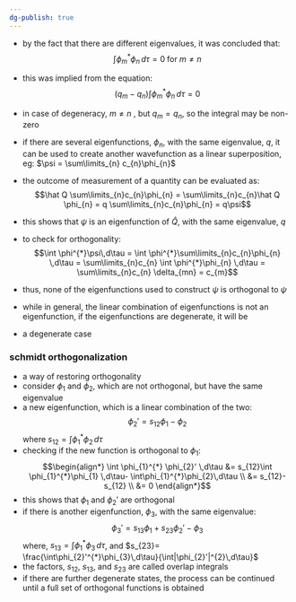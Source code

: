 ```yaml
---
dg-publish: true
---
```


- by the fact that there are different eigenvalues, it was concluded that: 
  $$\int \phi_{m}^{*} \phi_{n}\,d\tau = 0\; \text{for } m\neq n$$
- this was implied from the equation: 
  $$(q_{m}-q_{n}) \int \phi_{m}^{*} \phi_{n}\,d\tau = 0$$
- in case of degeneracy, $m\neq n$ , but $q_{m}=q_{n}$, so the integral may be non-zero
- if there are several eigenfunctions, $\phi_{n}$, with the same eigenvalue, $q$, it can be used to create another wavefunction as a linear superposition, eg: $\psi = \sum\limits_{n} c_{n}\phi_{n}$
- the outcome of measurement of a quantity can be evaluated as: 
  $$\hat Q \sum\limits_{n}c_{n}\phi_{n} = \sum\limits_{n}c_{n}\hat Q \phi_{n} = q \sum\limits_{n}c_{n}\phi_{n} = q\psi$$
- this shows that $\psi$ is an eigenfunction of $\hat Q$, with the same eigenvalue, $q$
- to check for orthogonality: 
  $$\int \phi^{*}\psi\,d\tau = \int \phi^{*}\sum\limits_{n}c_{n}\phi_{n} \,d\tau = \sum\limits_{n}c_{n} \int \phi^{*}\phi_{n} \,d\tau = \sum\limits_{n}c_{n} \delta_{mn} = c_{m}$$
- thus, none of the eigenfunctions used to construct $\psi$ is orthogonal to $\psi$

- while in general, the linear combination of eigenfunctions is not an eigenfunction, if the eigenfunctions are degenerate, it will be
- a degenerate case
### schmidt orthogonalization
- a way of restoring orthogonality
- consider $\phi_{1}$ and $\phi_{2}$, which are not orthogonal, but have the same eigenvalue
- a new eigenfunction, which is a linear combination of the two: 
  $$\phi_{2}' = s_{12}\phi_{1}- \phi_{2}$$
	where $s_{12} = \int \phi_{1}^{*} \phi_{2}\,d\tau$
- checking if the new function is orthogonal to $\phi_{1}:$ 
$$\begin{align*}
	\int \phi_{1}^{*} \phi_{2}' \,d\tau &= s_{12}\int \phi_{1}^{*}\phi_{1} \,d\tau- \int\phi_{1}^{*}\phi_{2}\,d\tau \\
	&= s_{12}- s_{12} \\
	&= 0 
\end{align*}$$
- this shows that $\phi_{1}$ and $\phi_{2}'$ are orthogonal
- if there is another eigenfunction, $\phi_{3}$, with the same eigenvalue: 
  $$\phi_{3}' = s_{13}\phi_{1}+ s_{23}\phi_{2}' - \phi_{3}$$
	where, ${} s_{13} = \int \phi_{1}^{*}\phi_{3}\,d\tau {}$, and $s_{23}= \frac{\int\phi_{2}'^{*}\phi_{3}\,d\tau}{\int|\phi_{2}'|^{2}\,d\tau}$
- the factors, $s_{12}$, $s_{13}$, and $s_{23}$ are called overlap integrals
- if there are further degenerate states, the process can be continued until a full set of orthogonal functions is obtained
